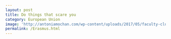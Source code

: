 ```yaml
---
layout: post
title: Do things that scare you
category: European Union
image: 'http://antoniamochan.com/wp-content/uploads/2017/05/faculty-club.jpg'
permalink: /Erasmus.html
---
```

